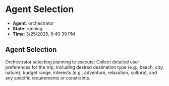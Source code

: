 # Agent Selection

- **Agent**: orchestrator
- **State**: running
- **Time**: 3/25/2025, 9:40:39 PM

## Agent Selection

Orchestrator selecting planning to execute: Collect detailed user preferences for the trip, including desired destination type (e.g., beach, city, nature), budget range, interests (e.g., adventure, relaxation, culture), and any specific requirements or constraints.

